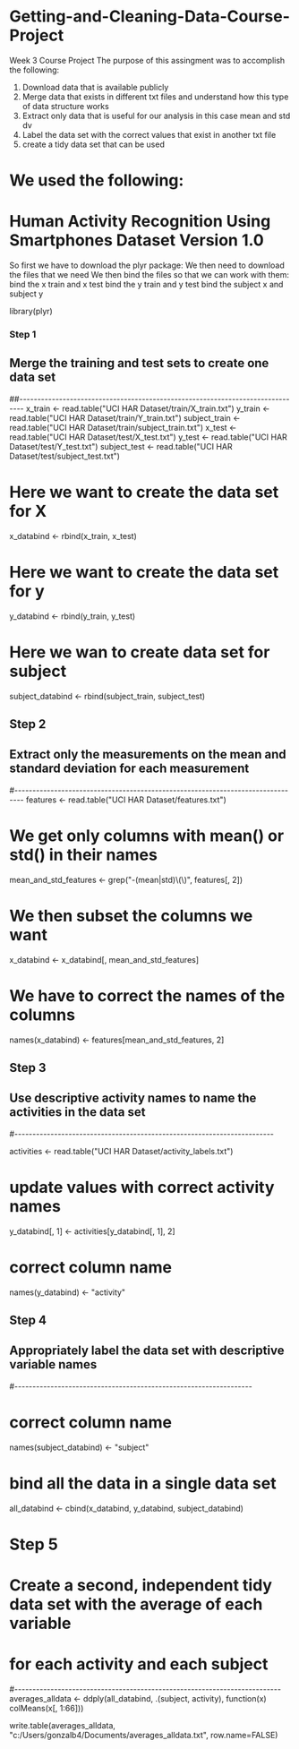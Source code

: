 # Getting-and-Cleaning-Data-Course-Project
Week 3 Course Project
The purpose of this assingment was to accomplish the following:
1) Download data that is available publicly
2) Merge data that exists in different txt files and understand how this type of data structure works
3) Extract only data that is useful for our analysis in this case mean and std dv
4) Label the data set with the correct values that exist in another txt file
5) create a tidy data set that can be used 

We used the following:
==================================================================
Human Activity Recognition Using Smartphones Dataset
Version 1.0
==================================================================


So first we have to download the plyr package:
We then need to download the files that we need
We then bind the files so that we can work with them:
bind the x train and x test
bind the y train and y test
bind the subject x and subject y


library(plyr)

### Step 1
## Merge the training and test sets to create one data set
##-------------------------------------------------------------------------------
x_train <- read.table("UCI HAR Dataset/train/X_train.txt")
y_train <- read.table("UCI HAR Dataset/train/Y_train.txt")
subject_train <- read.table("UCI HAR Dataset/train/subject_train.txt")
x_test <- read.table("UCI HAR Dataset/test/X_test.txt")
y_test <- read.table("UCI HAR Dataset/test/Y_test.txt")
subject_test <- read.table("UCI HAR Dataset/test/subject_test.txt")
# Here we want to create the data set for X
x_databind <- rbind(x_train, x_test)
 # Here we want to create the data set for y
y_databind <- rbind(y_train, y_test)
# Here we wan to create data set for subject
subject_databind <- rbind(subject_train, subject_test)

## Step 2
## Extract only the measurements on the mean and standard deviation for each measurement
#--------------------------------------------------------------------------------
features <- read.table("UCI HAR Dataset/features.txt")
# We get only columns with mean() or std() in their names
mean_and_std_features <- grep("-(mean|std)\\(\\)", features[, 2])
# We then subset the columns we want
x_databind <- x_databind[, mean_and_std_features]
# We have to correct the names of the columns
names(x_databind) <- features[mean_and_std_features, 2]

## Step 3
## Use descriptive activity names to name the activities in the data set
#------------------------------------------------------------------------

activities <- read.table("UCI HAR Dataset/activity_labels.txt")
# update values with correct activity names
y_databind[, 1] <- activities[y_databind[, 1], 2]

# correct column name
names(y_databind) <- "activity"

## Step 4
## Appropriately label the data set with descriptive variable names
#------------------------------------------------------------------

# correct column name
names(subject_databind) <- "subject"
# bind all the data in a single data set
all_databind <- cbind(x_databind, y_databind, subject_databind)
# Step 5
# Create a second, independent tidy data set with the average of each variable
# for each activity and each subject
#--------------------------------------------------------------------------
averages_alldata <- ddply(all_databind, .(subject, activity), function(x) colMeans(x[, 1:66]))

write.table(averages_alldata, "c:/Users/gonzalb4/Documents/averages_alldata.txt", row.name=FALSE)
